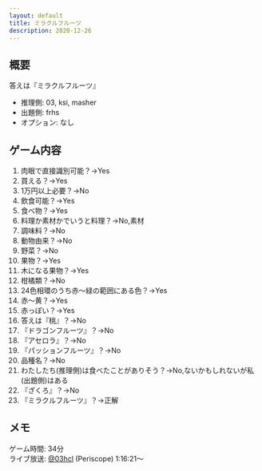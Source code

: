 ```yaml
---
layout: default
title: ミラクルフルーツ
description: 2020-12-26
---
```


## 概要

答えは『ミラクルフルーツ』

- 推理側: 03, ksi, masher
- 出題側: frhs
- オプション: なし

## ゲーム内容

1. 肉眼で直接識別可能？→Yes
2. 買える？→Yes
3. 1万円以上必要？→No
4. 飲食可能？→Yes
5. 食べ物？→Yes
6. 料理か素材かでいうと料理？→No,素材
7. 調味料？→No
8. 動物由来？→No
9. 野菜？→No
10. 果物？→Yes
11. 木になる果物？→Yes
12. 柑橘類？→No
13. 24色相環のうち赤～緑の範囲にある色？→Yes
14. 赤～黄？→Yes
15. 赤っぽい？→Yes
16. 答えは『桃』？→No
17. 『ドラゴンフルーツ』？→No
18. 『アセロラ』？→No
19. 『パッションフルーツ』？→No
20. 品種名？→No
21. わたしたち(推理側)は食べたことがありそう？→No,ないかもしれないが私(出題側)はある
22. 『ざくろ』？→No
23. 『ミラクルフルーツ』？→正解

## メモ

ゲーム時間: 34分  
ライブ放送: [@03hcl](https://www.periscope.tv/03hcl/1PlKQPojpoXxE?t=1h16m21s) (Periscope) 1:16:21～
